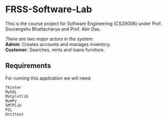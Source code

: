 ﻿# FRSS-Software-Lab
This is the course project for Software Engineering (CS29006) under Prof. Sourangshu Bhattacharya and Prof. Abir Das.



*There are two major actors in the system:* <br>
**Admin**: Creates accounts and manages inventory. <br>
**Customer**: Searches, rents and loans furniture.



## Requirements
For running this application we will need:
```
Tkinter
MySQL
Matplotlib
NumPy
SMTPLib
PIL
Unittest
```





